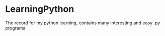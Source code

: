 # LearningPython
The record for my python learning, contains many interesting and easy .py programs

